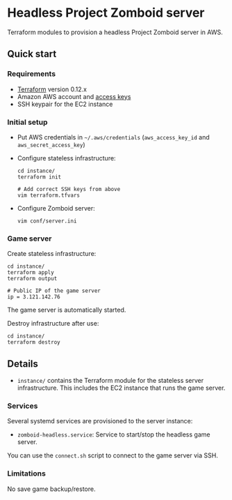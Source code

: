 # Headless Project Zomboid server

Terraform modules to provision a headless Project Zomboid server in AWS.

## Quick start

### Requirements

* [Terraform](https://www.terraform.io) version 0.12.x
* Amazon AWS account and [access keys](https://docs.aws.amazon.com/general/latest/gr/aws-sec-cred-types.html#access-keys-and-secret-access-keys)
* SSH keypair for the EC2 instance

### Initial setup

* Put AWS credentials in `~/.aws/credentials` (`aws_access_key_id` and
  `aws_secret_access_key`)

* Configure stateless infrastructure:

      cd instance/
      terraform init
    
      # Add correct SSH keys from above
      vim terraform.tfvars

* Configure Zomboid server:

      vim conf/server.ini

### Game server

Create stateless infrastructure:

    cd instance/
    terraform apply
    terraform output
    
    # Public IP of the game server
    ip = 3.121.142.76

The game server is automatically started.

Destroy infrastructure after use:

    cd instance/
    terraform destroy


## Details

* `instance/` contains the Terraform module for the stateless server
  infrastructure. This includes the EC2 instance that runs the game server.

### Services

Several systemd services are provisioned to the server instance:

* `zomboid-headless.service`: Service to start/stop the headless game server.

You can use the `connect.sh` script to connect to the game server via SSH.

### Limitations

No save game backup/restore.
